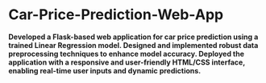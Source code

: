 # Car-Price-Prediction-Web-App
**Developed a Flask-based web application for car price prediction using a trained Linear Regression model. Designed and implemented robust data preprocessing techniques to enhance model accuracy. Deployed the application with a responsive and user-friendly HTML/CSS interface, enabling real-time user inputs and dynamic predictions.**
